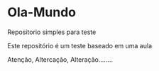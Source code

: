 # Ola-Mundo
 Repositorio simples para teste
 
 Este repositório é um teste baseado em uma aula
 
 Atenção, Altercação, Alteração........
